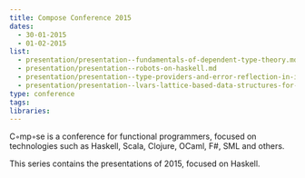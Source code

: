 ```yaml
---
title: Compose Conference 2015
dates:
  - 30-01-2015
  - 01-02-2015
list:
  - presentation/presentation--fundamentals-of-dependent-type-theory.md
  - presentation/presentation--robots-on-haskell.md
  - presentation/presentation--type-providers-and-error-reflection-in-idris.md
  - presentation/presentation--lvars-lattice-based-data-structures-for-deterministic-parallel-and-distributed-programming.md
type: conference
tags:
libraries:
---
```


C◦mp◦se is a conference for functional programmers, focused on technologies such as Haskell, Scala, Clojure, OCaml, F#, SML and others.

This series contains the presentations of 2015, focused on Haskell.
